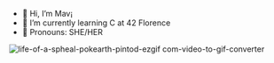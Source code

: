 - 👤 Hi, I’m Mav¡
- 📘 I’m currently learning C at 42 Florence
- 🔮 Pronouns: SHE/HER


![life-of-a-spheal-pokearth-pintod-ezgif com-video-to-gif-converter](https://github.com/user-attachments/assets/93ff0716-2c7c-4353-bb20-43485a43e5e2)
